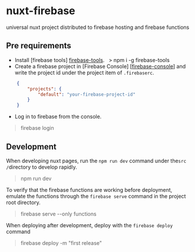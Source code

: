 # nuxt-firebase

universal nuxt project distributed to firebase hosting and firebase functions

## Pre requirements

- Install [firebase tools] [firebase-tools].
  > npm i -g firebase-tools
- Create a firebase project in [Firebase Console] [[firebase-console]] and write the project id under the project item of `.firebaserc`.

```json
    {
        "projects": {
            "default": "your-firebase-project-id"
        }
    }
```

- Log in to firebase from the console.

> firebase login

## Development

When developing nuxt pages, run the `npm run dev` command under the` src / `directory to develop rapidly.
> npm run dev

To verify that the firebase functions are working before deployment, emulate the functions through the `firebase serve` command in the project root directory.
> firebase serve --only functions

When deploying after development, deploy with the `firebase deploy` command
> firebase deploy -m "first release"

[firebase-tools]: https://firebase.google.com/docs/cli/
[firebase-console]: https://console.firebase.google.com/u/0/